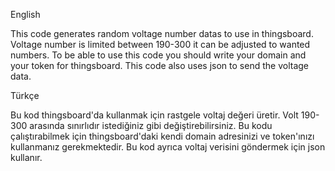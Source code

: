 English

This code generates random voltage number datas to use in thingsboard. Voltage number is limited between 190-300 it can be adjusted to wanted numbers.
To be able to use this code you should write your domain and your token for thingsboard. This code also uses json to send the voltage data.

Türkçe

Bu kod thingsboard'da kullanmak için rastgele voltaj değeri üretir. Volt 190-300 arasında sınırlıdır istediğiniz gibi değiştirebilirsiniz.
Bu kodu çalıştırabilmek için thingsboard'daki kendi domain adresinizi ve token'ınızı kullanmanız gerekmektedir. Bu kod ayrıca voltaj verisini göndermek için json kullanır.
